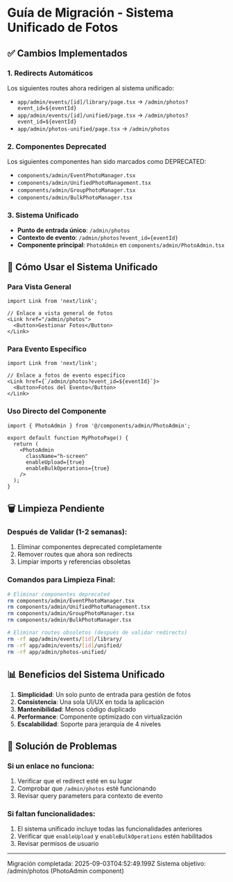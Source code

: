 # Guía de Migración - Sistema Unificado de Fotos

## ✅ Cambios Implementados

### 1. Redirects Automáticos
Los siguientes routes ahora redirigen al sistema unificado:

- `app/admin/events/[id]/library/page.tsx` → `/admin/photos?event_id=${eventId}`
- `app/admin/events/[id]/unified/page.tsx` → `/admin/photos?event_id=${eventId}`
- `app/admin/photos-unified/page.tsx` → `/admin/photos`

### 2. Componentes Deprecated
Los siguientes componentes han sido marcados como DEPRECATED:

- `components/admin/EventPhotoManager.tsx`
- `components/admin/UnifiedPhotoManagement.tsx`
- `components/admin/GroupPhotoManager.tsx`
- `components/admin/BulkPhotoManager.tsx`

### 3. Sistema Unificado
- **Punto de entrada único**: `/admin/photos`
- **Contexto de evento**: `/admin/photos?event_id={eventId}`
- **Componente principal**: `PhotoAdmin` en `components/admin/PhotoAdmin.tsx`

## 🚀 Cómo Usar el Sistema Unificado

### Para Vista General
```tsx
import Link from 'next/link';

// Enlace a vista general de fotos
<Link href="/admin/photos">
  <Button>Gestionar Fotos</Button>
</Link>
```

### Para Evento Específico
```tsx
import Link from 'next/link';

// Enlace a fotos de evento específico
<Link href={`/admin/photos?event_id=${eventId}`}>
  <Button>Fotos del Evento</Button>
</Link>
```

### Uso Directo del Componente
```tsx
import { PhotoAdmin } from '@/components/admin/PhotoAdmin';

export default function MyPhotoPage() {
  return (
    <PhotoAdmin
      className="h-screen"
      enableUpload={true}
      enableBulkOperations={true}
    />
  );
}
```

## 🗑️ Limpieza Pendiente

### Después de Validar (1-2 semanas):
1. Eliminar componentes deprecated completamente
2. Remover routes que ahora son redirects
3. Limpiar imports y referencias obsoletas

### Comandos para Limpieza Final:
```bash
# Eliminar componentes deprecated
rm components/admin/EventPhotoManager.tsx
rm components/admin/UnifiedPhotoManagement.tsx
rm components/admin/GroupPhotoManager.tsx
rm components/admin/BulkPhotoManager.tsx

# Eliminar routes obsoletos (después de validar redirects)
rm -rf app/admin/events/[id]/library/
rm -rf app/admin/events/[id]/unified/
rm -rf app/admin/photos-unified/
```

## 📊 Beneficios del Sistema Unificado

1. **Simplicidad**: Un solo punto de entrada para gestión de fotos
2. **Consistencia**: Una sola UI/UX en toda la aplicación  
3. **Mantenibilidad**: Menos código duplicado
4. **Performance**: Componente optimizado con virtualización
5. **Escalabilidad**: Soporte para jerarquía de 4 niveles

## 🔧 Solución de Problemas

### Si un enlace no funciona:
1. Verificar que el redirect esté en su lugar
2. Comprobar que `/admin/photos` esté funcionando
3. Revisar query parameters para contexto de evento

### Si faltan funcionalidades:
1. El sistema unificado incluye todas las funcionalidades anteriores
2. Verificar que `enableUpload` y `enableBulkOperations` estén habilitados
3. Revisar permisos de usuario

---

Migración completada: 2025-09-03T04:52:49.199Z
Sistema objetivo: /admin/photos (PhotoAdmin component)
